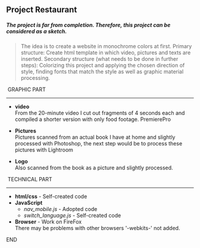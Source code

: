 ## Project Restaurant

##### _The project is far from completion. Therefore, this project can be considered as a sketch._ 



> The idea is to create a website in monochrome colors at first. 
> Primary structure: Create html template in which video, pictures and texts are inserted. 
> Secondary structure (what needs to be done in further steps): Colorizing this project and applying the chosen  direction of style, finding fonts that match the style as well as graphic material processing. 



​       GRAPHIC PART

___

- __video__  
  From the 20-minute video I cut out fragments of 4 seconds each and compiled a shorter version with only food footage. PremierePro 
  
- __Pictures__  
  Pictures scanned from an actual book I have at home and slightly processed with Photoshop, the next step would be to process these pictures with Lightroom 
  
- __Logo__  
  Also scanned from the book as a picture and slightly processed.
  
  

​       TECHNICAL PART  

___

- __html/css__ - Self-created code
- __JavaScript__
  - _nav_mobile.js_  - Adopted code
  - _switch_language.js_ - Self-created code
- __Browser__ - Work on FireFox  
  There may be problems with other browsers '-webkits-' not added.



END



